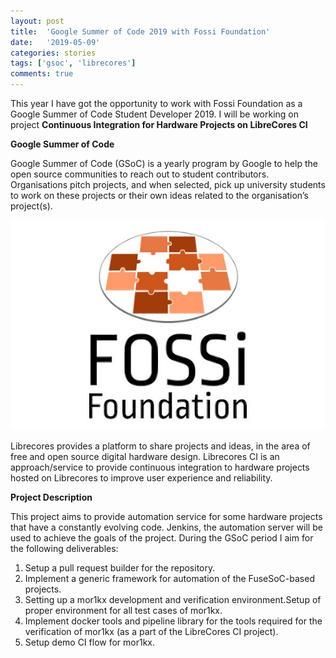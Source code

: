 ```yaml
---
layout: post
title:  'Google Summer of Code 2019 with Fossi Foundation'
date:   '2019-05-09'
categories: stories
tags: ['gsoc', 'librecores']
comments: true
---
```


This year I have got the opportunity to work with Fossi Foundation as a Google Summer of Code Student Developer 2019. 
I will be working on project <strong>Continuous Integration for Hardware Projects on LibreCores CI</strong>

<strong>Google Summer of Code</strong>

Google Summer of Code (GSoC) is a yearly program by Google to help the open source communities to 
reach out to student contributors. Organisations pitch projects, and when selected, pick up university students to work on 
these projects or their own ideas related to the organisation’s project(s).

<div class="image">
    <a href="/public/img/fossi.jpg">
        <img alt="'Project metrics' tab" src="/public/img/fossi.jpg" />
    </a>
</div>

Librecores provides a platform to share projects and ideas, in the area of free and open source digital hardware design. 
Librecores CI is an approach/service to provide continuous integration to hardware projects hosted on Librecores to 
improve user experience and reliability. 

<strong>Project Description</strong>

This project aims to provide automation service for some hardware projects that 
have a constantly evolving code. Jenkins, the automation server will be used to achieve the goals of the project.
During the GSoC period I aim for the following deliverables:

1) Setup a pull request builder for the repository.
2) Implement a generic framework for automation of the FuseSoC-based projects.
3) Setting up a mor1kx development and verification environment.Setup of proper environment for all test cases of mor1kx.
4) Implement docker tools and pipeline library for the tools required for the verification of mor1kx (as a part of the LibreCores CI project).
5) Setup demo CI flow for mor1kx.

